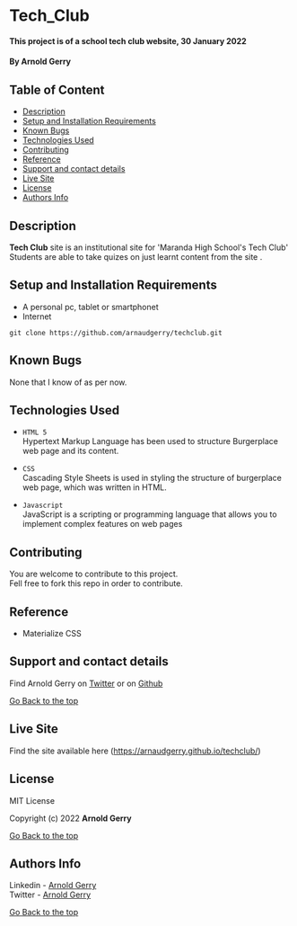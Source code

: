 # Tech_Club

#### This project is of a school tech club website, 30 January 2022
#### By **Arnold Gerry**

## Table of Content
+ [Description](#Description)
+ [Setup and Installation Requirements](#Setup-and-Installation-Requirements)
+ [Known Bugs](#Known-Bugs)
+ [Technologies Used](#Technologies-Used)
+ [Contributing](#Contributing)
+ [Reference](#Reference)
+ [Support and contact details](#Support-and-contact-details)
+ [Live Site](#Live-Site)
+ [License](#License)
+ [Authors Info](#Authors-Info)


## Description
**Tech Club** site is an institutional site for 'Maranda High School's Tech Club'   
Students are able to take quizes on just learnt content from the site .

## Setup and Installation Requirements
* A personal pc, tablet or smartphonet
* Internet

`git clone https://github.com/arnaudgerry/techclub.git`

## Known Bugs
None that I know of as per now.

## Technologies Used
- `HTML 5`   
   Hypertext Markup Language has been used to structure Burgerplace web page and its content.   


- `CSS`       
   Cascading Style Sheets is used in styling the structure of burgerplace web page, which was written in HTML. 

- `Javascript`       
   JavaScript is a scripting or programming language that allows you to implement complex features on web pages

## Contributing   
You are welcome to contribute to this project.    
Fell free to fork this repo in order to contribute.
   
## Reference
* Materialize CSS

## Support and contact details
Find Arnold Gerry on [Twitter](https://twitter.com/arnoldgerry1) or on [Github](https://github.com/arnaudgerry/ )

[Go Back to the top](#techclub)

## Live Site   
Find the site available here (https://arnaudgerry.github.io/techclub/)  


## License  

MIT License

Copyright (c) 2022 **Arnold Gerry**

[Go Back to the top](#techclub)

## Authors Info

Linkedin - [Arnold Gerry](https://ke.linkedin.com/in/arnoldgerry)    
Twitter - [Arnold Gerry](https://twitter.com/arnoldgerry1)

[Go Back to the top](#techclub)

